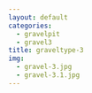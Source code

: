 ```yaml
---
layout: default
categories: 
  - gravelpit
  - gravel3
title: graveltype-3
img: 
  - gravel-3.jpg
  - gravel-3.1.jpg
---
```



